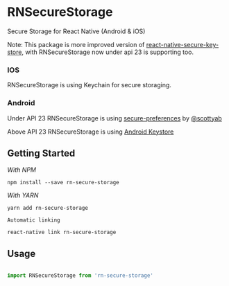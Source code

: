 # RNSecureStorage

Secure Storage for React Native (Android & iOS) 

Note: This package is more improved version of [react-native-secure-key-store](https://github.com/pradeep1991singh/react-native-secure-key-store), with RNSecureStorage now under api 23 is supporting too.

### IOS

RNSecureStorage is using Keychain for secure storaging.

### Android

Under API 23 RNSecureStorage is using [secure-preferences](https://github.com/scottyab/secure-preferences/) by [@scottyab](https://github.com/scottyab)

Above API 23 RNSecureStorage is using [Android Keystore](https://developer.android.com/training/articles/keystore)

## Getting Started

*With NPM*
```
npm install --save rn-secure-storage
```

*With YARN*
```
yarn add rn-secure-storage
```

`Automatic linking`

```
react-native link rn-secure-storage
```
## Usage

```javascript

import RNSecureStorage from 'rn-secure-storage'

```

